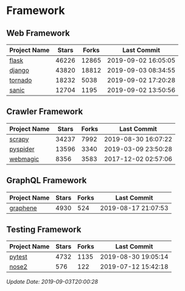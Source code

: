 # Framework

## Web Framework

| Project Name | Stars | Forks | Last Commit |
| ------------ | ----- | ----- | ----------- |
| [flask](https://github.com/pallets/flask) | 46226 | 12865 | 2019-09-02 16:05:05 |
| [django](https://github.com/django/django) | 43820 | 18812 | 2019-09-03 08:34:55 |
| [tornado](https://github.com/tornadoweb/tornado) | 18232 | 5038 | 2019-09-02 17:20:28 |
| [sanic](https://github.com/huge-success/sanic) | 12704 | 1195 | 2019-09-02 13:50:56 |

## Crawler Framework

| Project Name | Stars | Forks | Last Commit |
| ------------ | ----- | ----- | ----------- |
| [scrapy](https://github.com/scrapy/scrapy) | 34237 | 7992 | 2019-08-30 16:07:22 |
| [pyspider](https://github.com/binux/pyspider) | 13596 | 3340 | 2019-03-09 23:50:28 |
| [webmagic](https://github.com/code4craft/webmagic) | 8356 | 3583 | 2017-12-02 02:57:06 |

## GraphQL Framework

| Project Name | Stars | Forks | Last Commit |
| ------------ | ----- | ----- | ----------- |
| [graphene](https://github.com/graphql-python/graphene) | 4930 | 524 | 2019-08-17 21:07:53 |

## Testing Framework

| Project Name | Stars | Forks | Last Commit |
| ------------ | ----- | ----- | ----------- |
| [pytest](https://github.com/pytest-dev/pytest) | 4732 | 1135 | 2019-08-30 19:05:14 |
| [nose2](https://github.com/nose-devs/nose2) | 576 | 122 | 2019-07-12 15:42:18 |

*Update Date: 2019-09-03T20:00:28*